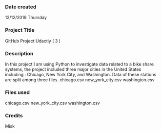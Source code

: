 ### Date created
12/12/2019 Thursday

### Project Title
GitHub Project Udactiy ( 3 )

### Description
In this project I am using Python to investigate data related to a bike share systems, the project included three major cities in the United States including : Chicago, New York City, and Washington. Data of these stations are split among three files. chicago.csv new_york_city.csv washington.csv

### Files used
chicago.csv
new_york_city.csv
washington.csv
### Credits
Misk


